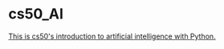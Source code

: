 # cs50_AI
[This is cs50's introduction to artificial intelligence with Python.](https://cs50.harvard.edu/ai/2020/)
